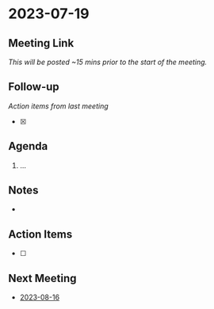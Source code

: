 # 2023-07-19

## Meeting Link

*This will be posted ~15 mins prior to the start of the meeting.*


## Follow-up
*Action items from last meeting*

- [x]

## Agenda

1. ...

## Notes

-

## Action Items

- [ ]

## Next Meeting

- [2023-08-16](2023-08-16.md)
